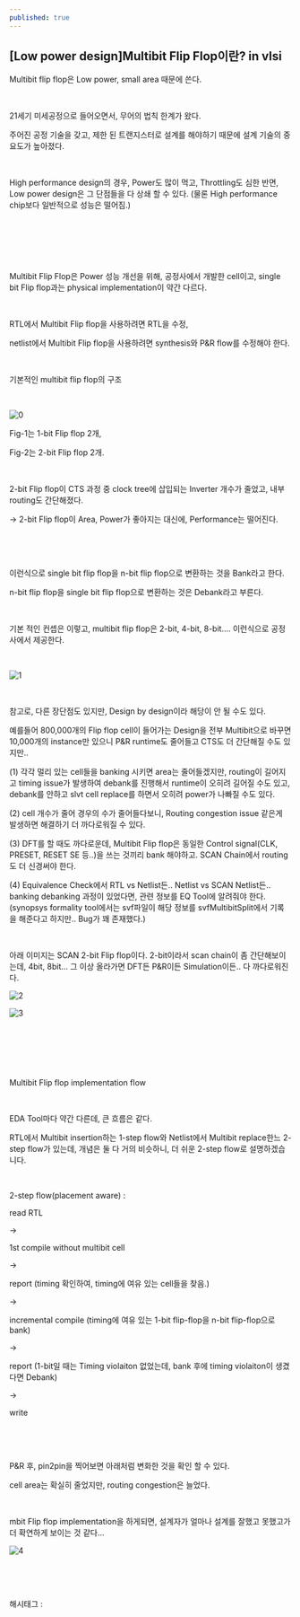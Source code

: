 ```yaml
---
published: true
---
```

## [Low power design]Multibit Flip Flop이란? in vlsi

Multibit flip flop은 Low power, small area 때문에 쓴다.

​

21세기 미세공정으로 들어오면서, 무어의 법칙 한계가 왔다.

주어진 공정 기술을 갖고, 제한 된 트랜지스터로 설계를 해야하기 때문에 설계 기술의 중요도가 높아졌다.

​

High performance design의 경우, Power도 많이 먹고, Throttling도 심한 반면, Low power design은 그 단점들을 다 상쇄 할 수 있다. (물론 High performance chip보다 일반적으로 성능은 떨어짐.)

​

​

​

Multibit Flip Flop은 Power 성능 개선을 위해, 공정사에서 개발한 cell이고, single bit Flip flop과는 physical implementation이 약간 다르다.

​

RTL에서 Multibit Flip flop을 사용하려면 RTL을 수정,

netlist에서 Multibit Flip flop을 사용하려면 synthesis와 P&R flow를 수정해야 한다.

​

기본적인 multibit flip flop의 구조

​

![0](/asset/img/222928842556/0.png)

Fig-1는 1-bit Flip flop 2개,

Fig-2는 2-bit Flip flop 2개.

​

2-bit Flip flop이 CTS 과정 중 clock tree에 삽입되는 Inverter 개수가 줄었고, 내부 routing도 간단해졌다.

-> 2-bit Flip flop이 Area, Power가 좋아지는 대신에, Performance는 떨어진다.

​

​

이런식으로 single bit flip flop을 n-bit flip flop으로 변환하는 것을 Bank라고 한다.

n-bit flip flop을 single bit flip flop으로 변환하는 것은 Debank라고 부른다.

​

기본 적인 컨셉은 이렇고, multibit flip flop은 2-bit, 4-bit, 8-bit.... 이런식으로 공정사에서 제공한다.

​

![1](/asset/img/222928842556/1.png)

​

참고로, 다른 장단점도 있지만, Design by design이라 해당이 안 될 수도 있다.

예를들어 800,000개의 Flip flop cell이 들어가는 Design을 전부 Multibit으로 바꾸면 10,000개의 instance만 있으니 P&R runtime도 줄어들고 CTS도 더 간단해질 수도 있지만..

(1) 각각 멀리 있는 cell들을 banking 시키면 area는 줄어들겠지만, routing이 길어지고 timing issue가 발생하여 debank를 진행해서 runtime이 오히려 길어질 수도 있고, debank를 안하고 slvt cell replace를 하면서 오히려 power가 나빠질 수도 있다.

(2) cell 개수가 줄어 경우의 수가 줄어들다보니, Routing congestion issue 같은게 발생하면 해결하기 더 까다로워질 수 있다.

(3) DFT를 할 때도 까다로운데, Multibit Flip flop은 동일한 Control signal(CLK, PRESET, RESET SE 등..)을 쓰는 것끼리 bank 해야하고. SCAN Chain에서 routing도 더 신경써야 한다.

(4) Equivalence Check에서 RTL vs Netlist든.. Netlist vs SCAN Netlist든.. banking debanking 과정이 있었다면, 관련 정보를 EQ Tool에 알려줘야 한다. (synopsys formality tool에서는 svf파일이 해당 정보를 svfMultibitSplit에서 기록을 해준다고 하지만.. Bug가 꽤 존재했다.)

​

아래 이미지는 SCAN 2-bit Flip flop이다. 2-bit이라서 scan chain이 좀 간단해보이는데, 4bit, 8bit... 그 이상 올라가면 DFT든 P&R이든 Simulation이든.. 다 까다로워진다.

![2](/asset/img/222928842556/2.png)

![3](/asset/img/222928842556/3.png)

​

​

​

Multibit Flip flop implementation flow

​

EDA Tool마다 약간 다른데, 큰 흐름은 같다.

RTL에서 Multibit insertion하는 1-step flow와 Netlist에서 Multibit replace한느 2-step flow가 있는데, 개념은 둘 다 거의 비슷하니, 더 쉬운 2-step flow로 설명하겠습니다.

​

2-step flow(placement aware) : 

read RTL

->

1st compile without multibit cell

->

report (timing 확인하여, timing에 여유 있는 cell들을 찾음.)

->

incremental compile (timing에 여유 있는 1-bit flip-flop을 n-bit flip-flop으로 bank)

-> 

report (1-bit일 때는 Timing violaiton 없었는데, bank 후에 timing violaiton이 생겼다면 Debank)

->

write

​

​

P&R 후, pin2pin을 찍어보면 아래처럼 변화한 것을 확인 할 수 있다.

cell area는 확실히 줄었지만, routing congestion은 늘었다.

​

mbit Flip flop implementation을 하게되면, 설계자가 얼마나 설계를 잘했고 못했고가 더 확연하게 보이는 것 같다...

![4](/asset/img/222928842556/4.png)

​

​

 해시태그 : 